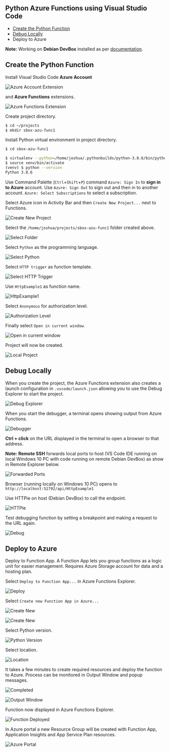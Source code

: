 ## Python Azure Functions using Visual Studio Code

* [Create the Python Function](https://github.com/joshuasa/sbox-azu-func1#create-the-python-function)
* [Debug Locally](https://github.com/joshuasa/sbox-azu-func1#debug-locally)
* Deploy to Azure

**Note:** Working on **Debian DevBox** installed as per [documentation](https://github.com/joshuasa/remote-work-ecosystem/blob/main/content/debian-devbox.md).

## Create the Python Function

Install Visual Studio Code **Azure Account**

![Azure Account Extension](https://raw.githubusercontent.com/joshuasa/sbox-azu-func1/master/doc/images/sbox-azu-func1_09.png)

and **Azure Functions** extensions.

![Azure Functions Extension](https://raw.githubusercontent.com/joshuasa/sbox-azu-func1/master/doc/images/sbox-azu-func1_10.png)

Create project directory.

```bash
$ cd ~/projects
$ mkdir sbox-azu-func1
```

Install Python virtual environment in project directory.

```bash
$ cd sbox-azu-func1

$ virtualenv --python=/home/joshua/.pythonbuilds/python-3.8.6/bin/python3.8 venv
$ source venv/bin/activate
(venv) $ python --version
Python 3.8.6
```

Use Command Palette (`Ctrl`+`Shift`+`P`) command `Azure: Sign In` to **sign in to Azure** account. Use `Azure: Sign Out` to sign out and then in to another account. `Azure: Select Subscriptions` to select a subscription.

Select Azure icon in Activity Bar and then `Create New Project...` next to Functions.

![Create New Project](https://raw.githubusercontent.com/joshuasa/sbox-azu-func1/master/doc/images/sbox-azu-func1_01.png)

Select the `/home/joshua/projects/sbox-azu-func1` folder created above.

![Select Folder](https://raw.githubusercontent.com/joshuasa/sbox-azu-func1/master/doc/images/sbox-azu-func1_02.png)

Select `Python` as the programming language.

![Select Python](https://raw.githubusercontent.com/joshuasa/sbox-azu-func1/master/doc/images/sbox-azu-func1_03.png)

Select `HTTP trigger` as function template.

![Select HTTP Trigger](https://raw.githubusercontent.com/joshuasa/sbox-azu-func1/master/doc/images/sbox-azu-func1_04.png)

Use `HttpExample1` as function name.

![HttpExample1](https://raw.githubusercontent.com/joshuasa/sbox-azu-func1/master/doc/images/sbox-azu-func1_05.png)

Select `Anonymous` for authorization level.

![Authorization Level](https://raw.githubusercontent.com/joshuasa/sbox-azu-func1/master/doc/images/sbox-azu-func1_06.png)

Finally select `Open in current window`.

![Open in current window](https://raw.githubusercontent.com/joshuasa/sbox-azu-func1/master/doc/images/sbox-azu-func1_07.png)

Project will now be created.

![Local Project](https://raw.githubusercontent.com/joshuasa/sbox-azu-func1/master/doc/images/sbox-azu-func1_11.png)

## Debug Locally

When you create the project, the Azure Functions extension also creates a launch configuration in `.vscode/launch.json` allowing you to use the Debug Explorer to start the project.

![Debug Explorer](https://raw.githubusercontent.com/joshuasa/sbox-azu-func1/master/doc/images/sbox-azu-func1_12.png)

When you start the debugger, a terminal opens showing output from Azure Functions.

![Debugger](https://raw.githubusercontent.com/joshuasa/sbox-azu-func1/master/doc/images/sbox-azu-func1_13.png)

**Ctrl + click** on the URL displayed in the terminal to open a browser to that address.

**Note:** **Remote SSH** forwards local ports to host (VS Code IDE running on local Windows 10 PC with code running on remote Debian DevBox) as show in Remote Explorer below.

![Forwarded Ports](https://raw.githubusercontent.com/joshuasa/sbox-azu-func1/master/doc/images/sbox-azu-func1_14.png)

Browser (running locally on Windows 10 PC) opens to `http://localhost:52792/api/HttpExample1`

Use HTTPie on host (Debian DevBox) to call the endpoint.

![HTTPie](https://raw.githubusercontent.com/joshuasa/sbox-azu-func1/master/doc/images/sbox-azu-func1_16.png)

Test debugging function by setting a breakpoint and making a request to the URL again.

![Debug](https://raw.githubusercontent.com/joshuasa/sbox-azu-func1/master/doc/images/sbox-azu-func1_15.png)

## Deploy to Azure

Deploy to Function App. A Function App lets you group functions as a logic unit for easier management. Requires Azure Storage account for data and a hosting plan.

Select `Deploy to Function App...` in Azure Functions Explorer.

![Deploy](https://raw.githubusercontent.com/joshuasa/sbox-azu-func1/master/doc/images/sbox-azu-func1_17.png)

Select `Create new Function App in Azure...`

![Create New](https://raw.githubusercontent.com/joshuasa/sbox-azu-func1/master/doc/images/sbox-azu-func1_18.png)

![Create New](https://raw.githubusercontent.com/joshuasa/sbox-azu-func1/master/doc/images/sbox-azu-func1_19.png)

Select Python version.

![Python Version](https://raw.githubusercontent.com/joshuasa/sbox-azu-func1/master/doc/images/sbox-azu-func1_20.png)

Select location.

![Location](https://raw.githubusercontent.com/joshuasa/sbox-azu-func1/master/doc/images/sbox-azu-func1_21.png)

It takes a few minutes to create required resources and deploy the function to Azure. Process can be monitored in Output Window and popup messages.

![Completed](https://raw.githubusercontent.com/joshuasa/sbox-azu-func1/master/doc/images/sbox-azu-func1_24.png)

![Output Window](https://raw.githubusercontent.com/joshuasa/sbox-azu-func1/master/doc/images/sbox-azu-func1_25.png)

Function now displayed in Azure Functions Explorer.

![Function Deployed](https://raw.githubusercontent.com/joshuasa/sbox-azu-func1/master/doc/images/sbox-azu-func1_26.png)

In Azure portal a new Resource Group will be created with Function App, Application Insights and App Service Plan resources.

![Azure Portal](https://raw.githubusercontent.com/joshuasa/sbox-azu-func1/master/doc/images/sbox-azu-func1_27.png)